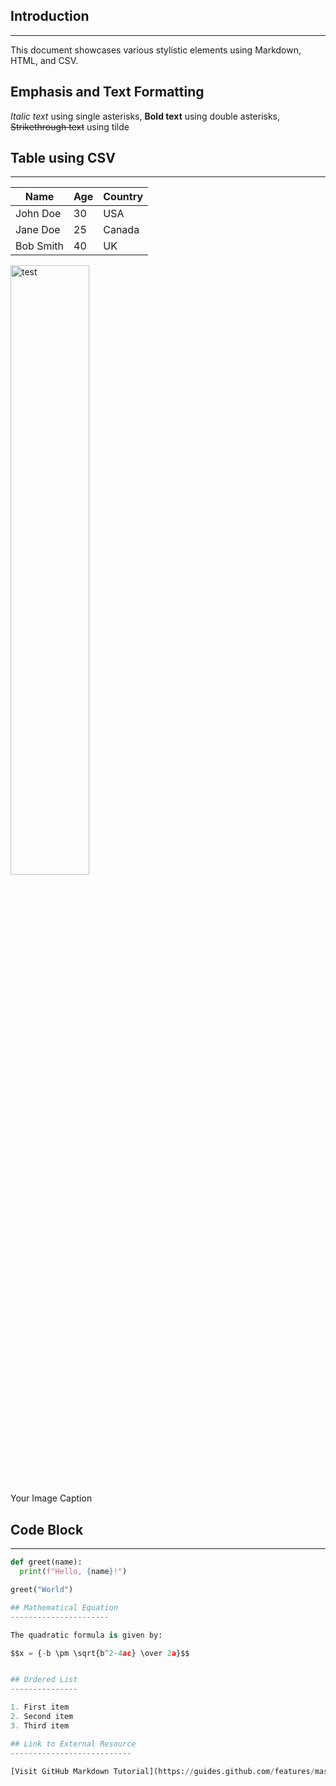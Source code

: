 ## Introduction
---------------
This document showcases various stylistic elements using Markdown, HTML, and CSV.
## Emphasis and Text Formatting
*Italic text* using single asterisks, **Bold text** using double asterisks, ~~Strikethrough text~~ using tilde


## Table using CSV
------------------

| Name | Age | Country |
|------|-----|---------|
| John Doe | 30 | USA    |
| Jane Doe | 25 | Canada |
| Bob Smith | 40 | UK   

<img src="https://images.app.goo.gl/MDWbML5mqdT5hTe4A
" alt="test" style="width:50%;height:50%;">
<figcaption>Your Image Caption</figcaption>

## Code Block
-------------
```python
def greet(name):
  print(f"Hello, {name}!")

greet("World")

## Mathematical Equation
----------------------

The quadratic formula is given by:

$$x = {-b \pm \sqrt{b^2-4ac} \over 2a}$$


## Ordered List
---------------

1. First item
2. Second item
3. Third item

## Link to External Resource
---------------------------

[Visit GitHub Markdown Tutorial](https://guides.github.com/features/mastering-markdown/)
